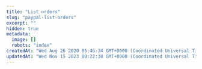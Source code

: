 ```yaml
---
title: "List orders"
slug: "paypal-list-orders"
excerpt: ""
hidden: true
metadata: 
  image: []
  robots: "index"
createdAt: "Wed Aug 26 2020 05:46:34 GMT+0000 (Coordinated Universal Time)"
updatedAt: "Wed Nov 15 2023 00:22:34 GMT+0000 (Coordinated Universal Time)"
---
```

